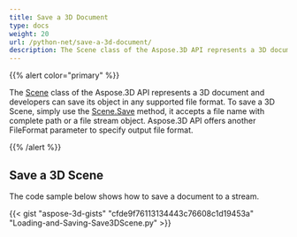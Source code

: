 ```yaml
---
title: Save a 3D Document
type: docs
weight: 20
url: /python-net/save-a-3d-document/
description: The Scene class of the Aspose.3D API represents a 3D document and developers can save its object in any supported file format.
---
```


{{% alert color="primary" %}} 

The [Scene](https://reference.aspose.com/3d/python-net/aspose.threed/scene) class of the Aspose.3D API represents a 3D document and developers can save its object in any supported file format. To save a 3D Scene, simply use the [Scene.Save](https://reference.aspose.com/3d/net/aspose.threed/scene/methods/save) method, it accepts a file name with complete path or a file stream object. Aspose.3D API offers another FileFormat parameter to specify output file format.

{{% /alert %}} 
## **Save a 3D Scene**


The code sample below shows how to save a document to a stream.

{{< gist "aspose-3d-gists" "cfde9f76113134443c76608c1d19453a"  "Loading-and-Saving-Save3DScene.py" >}}
